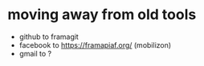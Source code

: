 # moving away from old tools


- github to framagit
- facebook to https://framapiaf.org/ (mobilizon)
- gmail to ?


